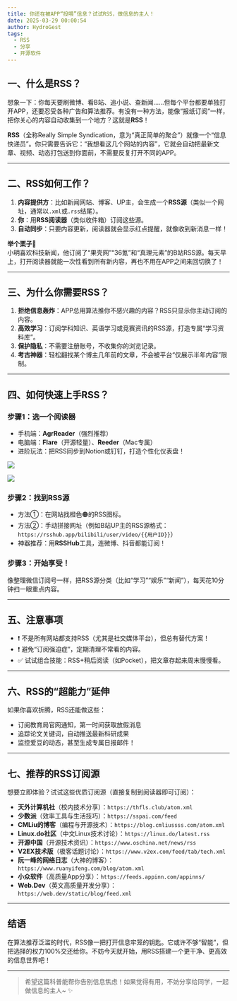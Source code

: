 ```yaml
---
title: 你还在被APP“投喂”信息？试试RSS，做信息的主人！
date: 2025-03-29 00:00:54
author: HydroGest 
tags:
  - RSS
  - 分享
  - 开源软件
---
```

## 一、什么是RSS？  
想象一下：你每天要刷微博、看B站、追小说、查新闻……但每个平台都要单独打开APP，还要忍受各种广告和算法推荐。有没有一种方法，能像“报纸订阅”一样，把你关心的内容自动收集到一个地方？这就是**RSS**！

**RSS**（全称Really Simple Syndication，意为“真正简单的聚合”）就像一个“信息快递员”。你只需要告诉它：“我想看这几个网站的内容”，它就会自动把最新文章、视频、动态打包送到你面前，不需要反复打开不同的APP。

---

## 二、RSS如何工作？  
1. **内容提供方**：比如新闻网站、博客、UP主，会生成一个**RSS源**（类似一个网址，通常以`.xml`或`.rss`结尾）。  
2. **你**：用**RSS阅读器**（类似收件箱）订阅这些源。  
3. **自动同步**：只要内容更新，阅读器就会显示红点提醒，就像收到新消息一样！

**举个栗子🌰**  
小明喜欢科技新闻，他订阅了“果壳网”“36氪”和“真理元素”的B站RSS源。每天早上，打开阅读器就能一次性看到所有新内容，再也不用在APP之间来回切换了！

---

## 三、为什么你需要RSS？  
1. **拒绝信息轰炸**：APP总用算法推你不感兴趣的内容？RSS只显示你主动订阅的内容。  
2. **高效学习**：订阅学科知识、英语学习或竞赛资讯的RSS源，打造专属“学习资料库”。  
3. **保护隐私**：不需要注册账号，不收集你的浏览记录。  
4. **考古神器**：轻松翻找某个博主几年前的文章，不会被平台“仅展示半年内容”限制。

---

## 四、如何快速上手RSS？  
### 步骤1：选一个阅读器  
- 手机端：**AgrReader**（强烈推荐）  
- 电脑端：**Flare**（开源轻量）、**Reeder**（Mac专属）  
- 进阶玩法：把RSS同步到Notion或钉钉，打造个性化仪表盘！

![](https://p.sda1.dev/23/efd36b159307fb54cb72815300bf451c/Image_794411996525443.jpg)

![](https://p.sda1.dev/23/15cb12d8f36161344f86b43c7505d7a4/Image_794409746374089.jpg)

### 步骤2：找到RSS源  
- 方法①：在网站找橙色🟠的RSS图标。
- 方法②：手动拼接网址（例如B站UP主的RSS源格式：`https://rsshub.app/bilibili/user/video/{{用户ID}}`）  
- 神器推荐：用**RSSHub**工具，连微博、抖音都能订阅！

### 步骤3：开始享受！  
像整理微信订阅号一样，把RSS源分类（比如“学习”“娱乐”“新闻”），每天花10分钟扫一眼重点内容。

---

## 五、注意事项  
- ❗ 不是所有网站都支持RSS（尤其是社交媒体平台），但总有替代方案！  
- ❗ 避免“订阅强迫症”，定期清理不常看的内容。  
- ✅ 试试组合技能：RSS+稍后阅读（如Pocket），把文章存起来周末慢慢看。

---

## 六、RSS的“超能力”延伸  
如果你喜欢折腾，RSS还能做这些：  
- 订阅教育局官网通知，第一时间获取放假消息  
- 追踪论文关键词，自动推送最新科研成果  
- 监控爱豆的动态，甚至生成专属日报邮件！

---

## 七、推荐的RSS订阅源  
想要立即体验？试试这些优质订阅源（直接复制到阅读器即可订阅）：  
- **天外计算机社**（校内技术分享）：`https://thfls.club/atom.xml`  
- **少数派**（效率工具与生活技巧）：`https://sspai.com/feed`  
- **CMLiu的博客**（编程与开源技术）：`https://blog.cmliussss.com/atom.xml`  
- **Linux.do社区**（中文Linux技术讨论）：`https://linux.do/latest.rss`  
- **开源中国**（开源技术资讯）：`https://www.oschina.net/news/rss`  
- **V2EX技术版**（极客话题讨论）：`https://www.v2ex.com/feed/tab/tech.xml` 
- **阮一峰的网络日志**（大神的博客）：`https://www.ruanyifeng.com/blog/atom.xml`
- **小众软件**（高质量App分享）：`https://feeds.appinn.com/appinns/`
- **Web.Dev**（英文高质量开发分享）：`https://web.dev/static/blog/feed.xml`
---

## 结语  
在算法推荐泛滥的时代，RSS像一把打开信息牢笼的钥匙。它或许不够“智能”，但把选择的权力100%交还给你。不妨今天就开始，用RSS搭建一个更干净、更高效的信息世界吧！

---

> 希望这篇科普能帮你告别信息焦虑！如果觉得有用，不妨分享给同学，一起做信息的主人~ ✨

 
